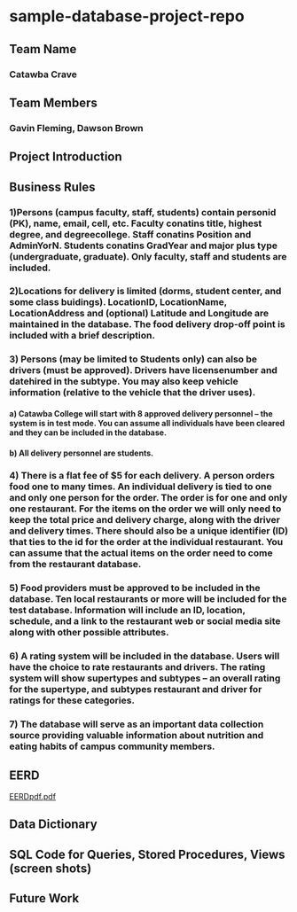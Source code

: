 # sample-database-project-repo
## Team Name
### Catawba Crave
## Team Members
### Gavin Fleming, Dawson Brown
## Project Introduction
## Business Rules
  ### 1)Persons (campus faculty, staff, students) contain personid (PK), name, email, cell, etc.  Faculty conatins title, highest degree, and degreecollege. Staff conatins Position and AdminYorN. Students conatins GradYear and major plus type (undergraduate, graduate). Only faculty, staff and students are included.
  ### 2)Locations for delivery is limited (dorms, student center, and some class buidings). LocationID, LocationName, LocationAddress and (optional) Latitude and Longitude are maintained in the database. The food delivery drop-off point is included with a brief description.
  ### 3)	Persons (may be limited to Students only) can also be drivers (must be approved). Drivers have licensenumber and datehired in the subtype. You may also keep vehicle information (relative to the vehicle that the driver uses).
  ####  a)	Catawba College will start with 8 approved delivery personnel – the system is in test mode.  You can assume all individuals have been cleared and they can be included in the database.
  ####  b)	All delivery personnel are students.
  ### 4)	There is a flat fee of $5 for each delivery. A person orders food one to many times. An individual delivery is tied to one and only one person for the order. The order is for one and only one restaurant. For the items on the order we will only need to keep the total price and delivery charge, along with the driver and delivery times. There should also be a unique identifier (ID) that ties to the id for the order at the individual restaurant. You can assume that the actual items on the order need to come from the restaurant database.
  ### 5)	Food providers must be approved to be included in the database. Ten local restaurants or more will be included for the test database. Information will include an ID, location, schedule, and a link to the restaurant web or social media site along with other possible attributes.
  ### 6)	A rating system will be included in the database. Users will have the choice to rate restaurants and drivers. The rating system will show supertypes and subtypes – an overall rating for the supertype, and subtypes restaurant and driver for ratings for these categories.
  ### 7)	The database will serve as an important data collection source providing valuable information about nutrition and eating habits of campus community members.

## EERD
[EERDpdf.pdf](https://github.com/gavinflemish/sample-database-project-repo/files/7412186/EERDpdf.pdf)

## Data Dictionary
## SQL Code for Queries, Stored Procedures, Views (screen shots)
## Future Work
